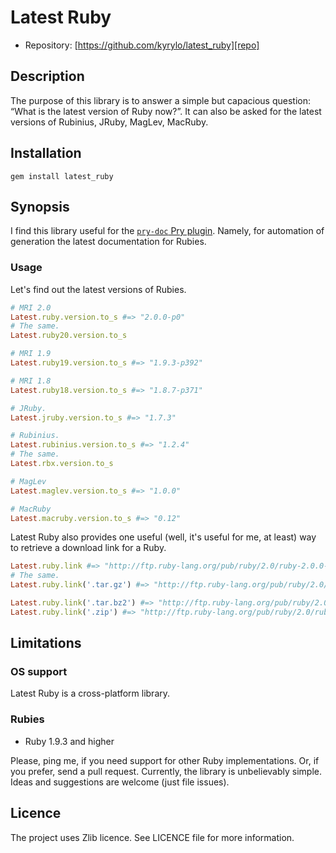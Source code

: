 Latest Ruby
===========

* Repository: [https://github.com/kyrylo/latest_ruby][repo]

Description
-----------

The purpose of this library is to answer a simple but capacious question: “What
is the latest version of Ruby now?”. It can also be asked for the latest
versions of Rubinius, JRuby, MagLev, MacRuby.

Installation
------------

    gem install latest_ruby

Synopsis
--------

I find this library useful for the [`pry-doc` Pry plugin][prydoc]. Namely, for
automation of generation the latest documentation for Rubies.

### Usage

Let's find out the latest versions of Rubies.

```ruby
# MRI 2.0
Latest.ruby.version.to_s #=> "2.0.0-p0"
# The same.
Latest.ruby20.version.to_s

# MRI 1.9
Latest.ruby19.version.to_s #=> "1.9.3-p392"

# MRI 1.8
Latest.ruby18.version.to_s #=> "1.8.7-p371"

# JRuby.
Latest.jruby.version.to_s #=> "1.7.3"

# Rubinius.
Latest.rubinius.version.to_s #=> "1.2.4"
# The same.
Latest.rbx.version.to_s

# MagLev
Latest.maglev.version.to_s #=> "1.0.0"

# MacRuby
Latest.macruby.version.to_s #=> "0.12"
```

Latest Ruby also provides one useful (well, it's useful for me, at least) way to
retrieve a download link for a Ruby.

```ruby
Latest.ruby.link #=> "http://ftp.ruby-lang.org/pub/ruby/2.0/ruby-2.0.0-p0.tar.gz"
# The same.
Latest.ruby.link('.tar.gz') #=> "http://ftp.ruby-lang.org/pub/ruby/2.0/ruby-2.0.0-p0.tar.gz"

Latest.ruby.link('.tar.bz2') #=> "http://ftp.ruby-lang.org/pub/ruby/2.0/ruby-2.0.0-p0.tar.bz2"
Latest.ruby.link('.zip') #=> "http://ftp.ruby-lang.org/pub/ruby/2.0/ruby-2.0.0-p0.zip"
```

Limitations
-----------

### OS support

Latest Ruby is a cross-platform library.

### Rubies

* Ruby 1.9.3 and higher

Please, ping me, if you need support for other Ruby implementations. Or, if you
prefer, send a pull request. Currently, the library is unbelievably simple.
Ideas and suggestions are welcome (just file issues).

Licence
-------

The project uses Zlib licence. See LICENCE file for more information.

[repo]: https://github.com/kyrylo/latest_ruby
[prydoc]: https://github.com/pry/pry-doc
